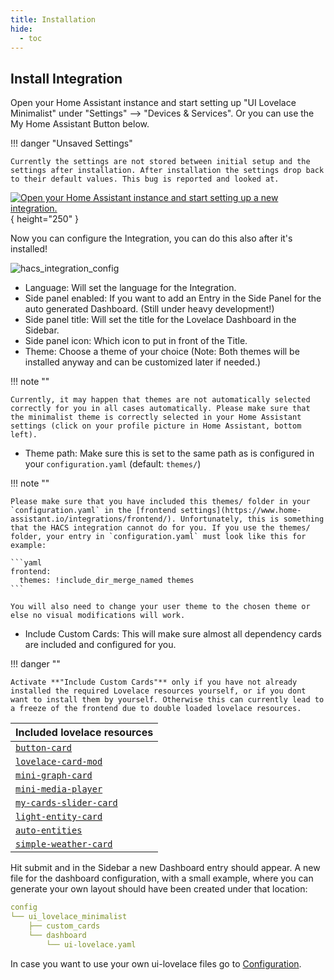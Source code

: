 ```yaml
---
title: Installation
hide:
  - toc
---
```


<!-- markdownlint-disable MD046 -->

## Install Integration

Open your Home Assistant instance and start setting up "UI Lovelace Minimalist" under "Settings" --> "Devices & Services". Or you can use the My Home Assistant Button below.

!!! danger "Unsaved Settings"

    Currently the settings are not stored between initial setup and the settings after installation. After installation the settings drop back to their default values. This bug is reported and looked at.

[![Open your Home Assistant instance and start setting up a new integration.](https://my.home-assistant.io/badges/config_flow_start.svg)](https://my.home-assistant.io/redirect/config_flow_start/?domain=ui_lovelace_minimalist){ height="250" }

Now you can configure the Integration, you can do this also after it's installed!

![hacs_integration_config](../assets/img/setup/hacs_integration_config.png)

- Language: Will set the language for the Integration.
- Side panel enabled: If you want to add an Entry in the Side Panel for the auto generated Dashboard. (Still under heavy development!)
- Side panel title: Will set the title for the Lovelace Dashboard in the Sidebar.
- Side panel icon: Which icon to put in front of the Title.
- Theme: Choose a theme of your choice (Note: Both themes will be installed anyway and can be customized later if needed.)

!!! note ""

    Currently, it may happen that themes are not automatically selected correctly for you in all cases automatically. Please make sure that the minimalist theme is correctly selected in your Home Assistant settings (click on your profile picture in Home Assistant, bottom left).

- Theme path: Make sure this is set to the same path as is configured in your `configuration.yaml` (default: `themes/`)

!!! note ""

    Please make sure that you have included this themes/ folder in your `configuration.yaml` in the [frontend settings](https://www.home-assistant.io/integrations/frontend/). Unfortunately, this is something that the HACS integration cannot do for you. If you use the themes/ folder, your entry in `configuration.yaml` must look like this for example:

    ```yaml
    frontend:
      themes: !include_dir_merge_named themes
    ```

    You will also need to change your user theme to the chosen theme or else no visual modifications will work.

- Include Custom Cards: This will make sure almost all dependency cards are included and configured for you.

!!! danger ""

    Activate **"Include Custom Cards"** only if you have not already installed the required Lovelace resources yourself, or if you dont want to install them by yourself. Otherwise this can currently lead to a freeze of the frontend due to double loaded lovelace resources.

| Included lovelace resources                                             |
| ----------------------------------------------------------------------- |
| [`button-card`](https://github.com/custom-cards/button-card)            |
| [`lovelace-card-mod`](https://github.com/thomasloven/lovelace-card-mod) |
| [`mini-graph-card`](https://github.com/kalkih/mini-graph-card)          |
| [`mini-media-player`](https://github.com/kalkih/mini-media-player)      |
| [`my-cards-slider-card`](https://github.com/AnthonMS/my-cards)          |
| [`light-entity-card`](https://github.com/ljmerza/light-entity-card)     |
| [`auto-entities`](https://github.com/thomasloven/lovelace-auto-entities)|
| [`simple-weather-card`](https://github.com/kalkih/simple-weather-card)  |

Hit submit and in the Sidebar a new Dashboard entry should appear.
A new file for the dashboard configuration, with a small example, where you can generate your own layout should have been created under that location:

```yaml
config
└── ui_lovelace_minimalist
    ├── custom_cards
    └── dashboard
        └── ui-lovelace.yaml
```

In case you want to use your own ui-lovelace files go to [Configuration](../configuration).
